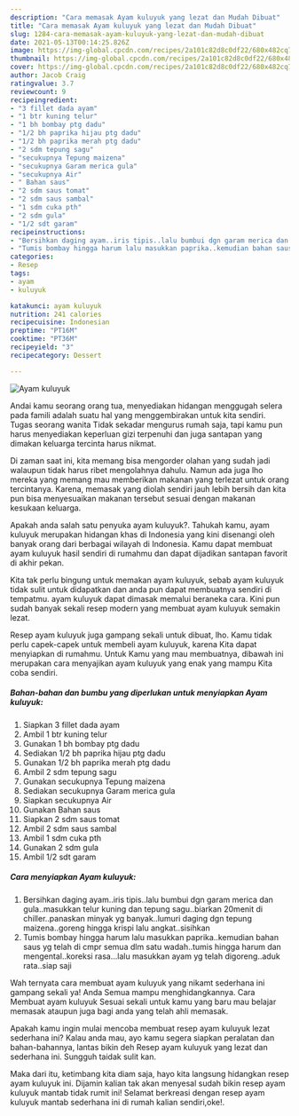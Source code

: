 ```yaml
---
description: "Cara memasak Ayam kuluyuk yang lezat dan Mudah Dibuat"
title: "Cara memasak Ayam kuluyuk yang lezat dan Mudah Dibuat"
slug: 1284-cara-memasak-ayam-kuluyuk-yang-lezat-dan-mudah-dibuat
date: 2021-05-13T00:14:25.826Z
image: https://img-global.cpcdn.com/recipes/2a101c82d8c0df22/680x482cq70/ayam-kuluyuk-foto-resep-utama.jpg
thumbnail: https://img-global.cpcdn.com/recipes/2a101c82d8c0df22/680x482cq70/ayam-kuluyuk-foto-resep-utama.jpg
cover: https://img-global.cpcdn.com/recipes/2a101c82d8c0df22/680x482cq70/ayam-kuluyuk-foto-resep-utama.jpg
author: Jacob Craig
ratingvalue: 3.7
reviewcount: 9
recipeingredient:
- "3 fillet dada ayam"
- "1 btr kuning telur"
- "1 bh bombay ptg dadu"
- "1/2 bh paprika hijau ptg dadu"
- "1/2 bh paprika merah ptg dadu"
- "2 sdm tepung sagu"
- "secukupnya Tepung maizena"
- "secukupnya Garam merica gula"
- "secukupnya Air"
- " Bahan saus"
- "2 sdm saus tomat"
- "2 sdm saus sambal"
- "1 sdm cuka pth"
- "2 sdm gula"
- "1/2 sdt garam"
recipeinstructions:
- "Bersihkan daging ayam..iris tipis..lalu bumbui dgn garam merica dan gula..masukkan telur kuning dan tepung sagu..biarkan 20menit di chiller..panaskan minyak yg banyak..lumuri daging dgn tepung maizena..goreng hingga krispi lalu angkat..sisihkan"
- "Tumis bombay hingga harum lalu masukkan paprika..kemudian bahan saus yg telah di cmpr semua dlm satu wadah..tumis hingga harum dan mengental..koreksi rasa...lalu masukkan ayam yg telah digoreng..aduk rata..siap saji"
categories:
- Resep
tags:
- ayam
- kuluyuk

katakunci: ayam kuluyuk 
nutrition: 241 calories
recipecuisine: Indonesian
preptime: "PT16M"
cooktime: "PT36M"
recipeyield: "3"
recipecategory: Dessert

---
```



![Ayam kuluyuk](https://img-global.cpcdn.com/recipes/2a101c82d8c0df22/680x482cq70/ayam-kuluyuk-foto-resep-utama.jpg)

Andai kamu seorang orang tua, menyediakan hidangan menggugah selera pada famili adalah suatu hal yang menggembirakan untuk kita sendiri. Tugas seorang  wanita Tidak sekadar mengurus rumah saja, tapi kamu pun harus menyediakan keperluan gizi terpenuhi dan juga santapan yang dimakan keluarga tercinta harus nikmat.

Di zaman  saat ini, kita memang bisa mengorder olahan yang sudah jadi walaupun tidak harus ribet mengolahnya dahulu. Namun ada juga lho mereka yang memang mau memberikan makanan yang terlezat untuk orang tercintanya. Karena, memasak yang diolah sendiri jauh lebih bersih dan kita pun bisa menyesuaikan makanan tersebut sesuai dengan makanan kesukaan keluarga. 



Apakah anda salah satu penyuka ayam kuluyuk?. Tahukah kamu, ayam kuluyuk merupakan hidangan khas di Indonesia yang kini disenangi oleh banyak orang dari berbagai wilayah di Indonesia. Kamu dapat membuat ayam kuluyuk hasil sendiri di rumahmu dan dapat dijadikan santapan favorit di akhir pekan.

Kita tak perlu bingung untuk memakan ayam kuluyuk, sebab ayam kuluyuk tidak sulit untuk didapatkan dan anda pun dapat membuatnya sendiri di tempatmu. ayam kuluyuk dapat dimasak memalui beraneka cara. Kini pun sudah banyak sekali resep modern yang membuat ayam kuluyuk semakin lezat.

Resep ayam kuluyuk juga gampang sekali untuk dibuat, lho. Kamu tidak perlu capek-capek untuk membeli ayam kuluyuk, karena Kita dapat menyiapkan di rumahmu. Untuk Kamu yang mau membuatnya, dibawah ini merupakan cara menyajikan ayam kuluyuk yang enak yang mampu Kita coba sendiri.

<!--inarticleads1-->

##### Bahan-bahan dan bumbu yang diperlukan untuk menyiapkan Ayam kuluyuk:

1. Siapkan 3 fillet dada ayam
1. Ambil 1 btr kuning telur
1. Gunakan 1 bh bombay ptg dadu
1. Sediakan 1/2 bh paprika hijau ptg dadu
1. Gunakan 1/2 bh paprika merah ptg dadu
1. Ambil 2 sdm tepung sagu
1. Gunakan secukupnya Tepung maizena
1. Sediakan secukupnya Garam merica gula
1. Siapkan secukupnya Air
1. Gunakan  Bahan saus
1. Siapkan 2 sdm saus tomat
1. Ambil 2 sdm saus sambal
1. Ambil 1 sdm cuka pth
1. Gunakan 2 sdm gula
1. Ambil 1/2 sdt garam




<!--inarticleads2-->

##### Cara menyiapkan Ayam kuluyuk:

1. Bersihkan daging ayam..iris tipis..lalu bumbui dgn garam merica dan gula..masukkan telur kuning dan tepung sagu..biarkan 20menit di chiller..panaskan minyak yg banyak..lumuri daging dgn tepung maizena..goreng hingga krispi lalu angkat..sisihkan
1. Tumis bombay hingga harum lalu masukkan paprika..kemudian bahan saus yg telah di cmpr semua dlm satu wadah..tumis hingga harum dan mengental..koreksi rasa...lalu masukkan ayam yg telah digoreng..aduk rata..siap saji




Wah ternyata cara membuat ayam kuluyuk yang nikamt sederhana ini gampang sekali ya! Anda Semua mampu menghidangkannya. Cara Membuat ayam kuluyuk Sesuai sekali untuk kamu yang baru mau belajar memasak ataupun juga bagi anda yang telah ahli memasak.

Apakah kamu ingin mulai mencoba membuat resep ayam kuluyuk lezat sederhana ini? Kalau anda mau, ayo kamu segera siapkan peralatan dan bahan-bahannya, lantas bikin deh Resep ayam kuluyuk yang lezat dan sederhana ini. Sungguh taidak sulit kan. 

Maka dari itu, ketimbang kita diam saja, hayo kita langsung hidangkan resep ayam kuluyuk ini. Dijamin kalian tak akan menyesal sudah bikin resep ayam kuluyuk mantab tidak rumit ini! Selamat berkreasi dengan resep ayam kuluyuk mantab sederhana ini di rumah kalian sendiri,oke!.

